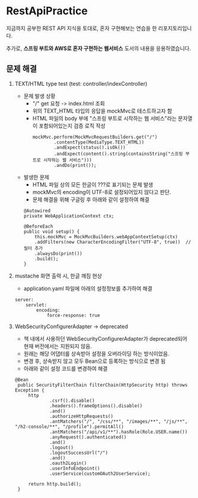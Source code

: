 # RestApiPractice

지금까지 공부한 REST API 지식을 토대로, 혼자 구현해보는 연습을 한 리포지토리입니다.

추가로, **스프링 부트와 AWS로 혼자 구현하는 웹서비스** 도서의 내용을 응용하였습니다.

## 문제 해결
1. TEXT/HTML type test (test: controller/indexController)
    - 문제 발생 상황
      - "/" get 요청 -> index.html 조회
      - 위의 TEXT_HTML 타입의 응답을 mockMvc로 테스트하고자 함
      - HTML 파일의 body 부에 "스프링 부트로 시작하는 웹 서비스"라는 문자열이 포함되어있는지 검증 로직 작성
        ```       
        mockMvc.perform(MockMvcRequestBuilders.get("/")
                .contentType(MediaType.TEXT_HTML))
                .andExpect(status().isOk())
                .andExpect(content().string(containsString("스프링 부트로 시작하는 웹 서비스")))
                .andDo(print());
        ```
    - 발생한 문제
      - HTML 파일 상의 모든 한글이 ???로 표기되는 문제 발생
      - mockMvc의 encoding이 UTF-8로 설정되어있지 않다고 판단.
      - 문제 해결을 위해 구글링 후 아래와 같이 설정하여 해결
      ```    
      @Autowired
      private WebApplicationContext ctx;
      
      @BeforeEach
      public void setup() {
          this.mockMvc = MockMvcBuilders.webAppContextSetup(ctx)
          .addFilters(new CharacterEncodingFilter("UTF-8", true))  // 필터 추가
          .alwaysDo(print())
          .build();
      }
      ```
2. mustache 화면 출력 시, 한글 깨짐 현상
   - application.yaml 파일에 아래의 설정정보를 추가하여 해결
   ```
   server:
       servlet:
           encoding:
               force-response: true
   ```
   
3. WebSecurityConfigurerAdapter -> deprecated
   - 책 내에서 사용하던 WebSecurityConfigurerAdapter가 deprecated되어 현재 버전에서는 지원되지 않음.
   - 원래는 해당 어댑터를 상속받아 설정을 오버라이딩 하는 방식이었음.
   - 변경 후, 상속받지 않고 모두 Bean으로 등록하는 방식으로 변경 됨
   - 아래와 같이 설정 코드를 변경하여 해결
   ```    
   @Bean
    public SecurityFilterChain filterChain(HttpSecurity http) throws Exception {
        http
                .csrf().disable()
                .headers().frameOptions().disable()
                .and()
                .authorizeHttpRequests()
                .antMatchers("/", "/css/**", "/images/**", "/js/**", "/h2-console/**", "/profile").permitAll()
                .antMatchers("/api/v1/**").hasRole(Role.USER.name())
                .anyRequest().authenticated()
                .and()
                .logout()
                .logoutSuccessUrl("/")
                .and()
                .oauth2Login()
                .userInfoEndpoint()
                .userService(customOAuth2UserService);

        return http.build();
    }
   ```